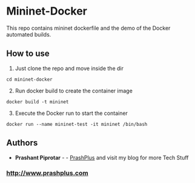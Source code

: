 # Mininet-Docker
This repo contains mininet dockerfile and the demo of the Docker automated builds.

## How to use
1. Just clone the repo and move inside the dir 
```
cd mininet-docker
```

2. Run docker build to create the container image
```
docker build -t mininet
```

3. Execute the Docker run to start the container
```
docker run --name mininet-test -it mininet /bin/bash
```


## Authors

* **Prashant Piprotar** - - [PrashPlus](https://github.com/prashplus)
and visit my blog for more Tech Stuff
### http://www.prashplus.com
